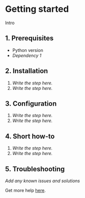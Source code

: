 # Getting started

Intro

## 1. Prerequisites

- Python version
- _Dependency 1_

## 2. Installation

1. _Write the step here._
2. _Write the step here._

## 3. Configuration

1. _Write the step here._
2. _Write the step here._

## 4. Short how-to

1. _Write the step here._
2. _Write the step here._

## 5. Troubleshooting

_Add any known issues and solutions_

Get more help [here](help.md).
